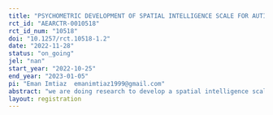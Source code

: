 ```yaml
---
title: "PSYCHOMETRIC DEVELOPMENT OF SPATIAL INTELLIGENCE SCALE FOR AUTISTIC CHILD"
rct_id: "AEARCTR-0010518"
rct_id_num: "10518"
doi: "10.1257/rct.10518-1.2"
date: "2022-11-28"
status: "on_going"
jel: "nan"
start_year: "2022-10-25"
end_year: "2023-01-05"
pi: "Eman Imtiaz  emanimtiaz1999@gmail.com"
abstract: "we are doing research to develop a spatial intelligence scale for autistic children. our scale is nonverbal having a total of 9 tasks. Autistic children typically excel on the spatial test that measures abstract reasoning such as block design tasks and other tasks. Spatial intelligence is the concept of being able to perceive and derive insight from visual data successfully. This cognitive process is known as an aptitude for understanding visual information in the real and abstract world as well as an innate ability to envision information. People with this spatial ability can usually create effective images that explain concepts and design prototypes that incorporate spatial reasoning. this article includes an introduction to spatial intelligence with its theoretical background and methodology."
layout: registration
---
```


